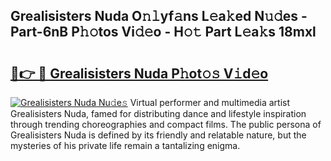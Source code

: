 ## Grealisisters Nuda O𝚗𝚕yf𝚊ns L𝚎a𝚔ed N𝚞𝚍es - Part-6nB P𝚑𝚘tos Vi𝚍𝚎o - H𝚘𝚝 Part L𝚎a𝚔s 18mxl

# <h2><a href="http://kf7123.oniu.top/?m=Grealisisters+Nuda">🔗👉 🔴 Grealisisters Nuda P𝚑ot𝚘𝚜 V𝚒d𝚎o</a></h2>

[![Grealisisters Nuda Nu𝚍e𝚜](https://i.imgur.com/0qMVB7G.gif)](http://kf7123.oniu.top/?m=Grealisisters+Nuda)
Virtual performer and multimedia artist Grealisisters Nuda, famed for distributing dance and lifestyle inspiration through trending choreographies and compact films. The public persona of Grealisisters Nuda is defined by its friendly and relatable nature, but the mysteries of his private life remain a tantalizing enigma.  
